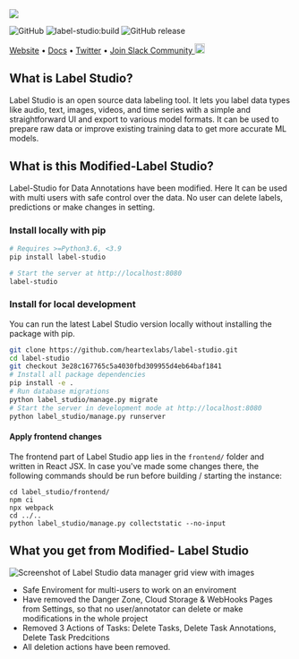 <img src="https://raw.githubusercontent.com/heartexlabs/label-studio/master/images/ls_github_header.png"/>

![GitHub](https://img.shields.io/github/license/heartexlabs/label-studio?logo=heartex) ![label-studio:build](https://github.com/heartexlabs/label-studio/workflows/label-studio:build/badge.svg) ![GitHub release](https://img.shields.io/github/v/release/heartexlabs/label-studio?include_prereleases)

[Website](https://labelstud.io/) • [Docs](https://labelstud.io/guide/) • [Twitter](https://twitter.com/heartexlabs) • [Join Slack Community <img src="https://app.heartex.ai/docs/images/slack-mini.png" width="18px"/>](http://slack.labelstud.io.s3-website-us-east-1.amazonaws.com?source=github-1)


## What is Label Studio?

Label Studio is an open source data labeling tool. It lets you label data types like audio, text, images, videos, and time series with a simple and straightforward UI and export to various model formats. It can be used to prepare raw data or improve existing training data to get more accurate ML models.

## What is this Modified-Label Studio?

Label-Studio for Data Annotations have been modified. Here It can be used with multi users with safe control over the data. No user can delete labels, predictions or make changes in setting.


### Install locally with pip

```bash
# Requires >=Python3.6, <3.9
pip install label-studio

# Start the server at http://localhost:8080
label-studio
```

### Install for local development

You can run the latest Label Studio version locally without installing the package with pip. 

```bash
git clone https://github.com/heartexlabs/label-studio.git
cd label-studio
git checkout 3e28c167765c5a4030fbd309955d4eb64baf1841
# Install all package dependencies
pip install -e .
# Run database migrations
python label_studio/manage.py migrate
# Start the server in development mode at http://localhost:8080
python label_studio/manage.py runserver
```

#### Apply frontend changes

The frontend part of Label Studio app lies in the `frontend/` folder and written in React JSX. In case you've made some changes there, the following commands should be run before building / starting the instance:

```
cd label_studio/frontend/
npm ci
npx webpack
cd ../..
python label_studio/manage.py collectstatic --no-input
```


## What you get from Modified- Label Studio

![Screenshot of Label Studio data manager grid view with images](https://raw.githubusercontent.com/heartexlabs/label-studio/master/images/labelstudio-ui.gif)

- Safe Enviroment for multi-users to work on an enviroment
- Have removed the Danger Zone, Cloud Storage & WebHooks Pages from Settings, so that no user/annotator can delete or make modifications in the whole project
- Removed 3 Actions of Tasks: Delete Tasks, Delete Task Annotations, Delete Task Predcitions
- All deletion actions have been removed.
